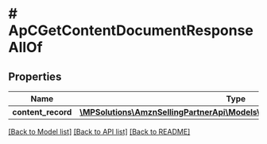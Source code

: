 # # ApCGetContentDocumentResponseAllOf

## Properties

Name | Type | Description | Notes
------------ | ------------- | ------------- | -------------
**content_record** | [**\MPSolutions\AmznSellingPartnerApi\Models\AplusContent\ApCContentRecord**](ApCContentRecord.md) |  |

[[Back to Model list]](../../README.md#models) [[Back to API list]](../../README.md#endpoints) [[Back to README]](../../README.md)
